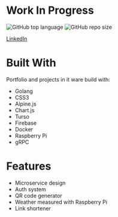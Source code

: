 # Work In Progress

![GitHub top language](https://img.shields.io/github/languages/top/xederro/portfolio_microservice)
![GitHub repo size](https://img.shields.io/github/repo-size/xederro/portfolio_microservice)

[LinkedIn](https://www.linkedin.com/in/dawidjablonski/ "LinkedIn")

# Built With
Portfolio and projects in it ware build with:

- Golang
- CSS3
- Alpine.js
- Chart.js
- Turso
- Firebase
- Docker
- Raspberry Pi
- gRPC

# Features

- Microservice design
- Auth system
- QR code generator
- Weather measured with Raspberry Pi
- Link shortener